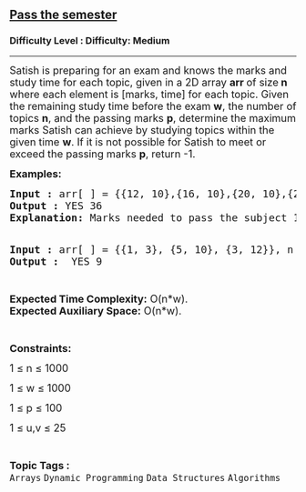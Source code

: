 <h2><a href="https://www.geeksforgeeks.org/problems/pass-the-semester2515/1?page=26&difficulty=Medium&status=unsolved&sortBy=accuracy">Pass the semester</a></h2><h3>Difficulty Level : Difficulty: Medium</h3><hr><div class="problems_problem_content__Xm_eO"><p><span style="font-size: 18px;">Satish is preparing for an exam and knows the marks and study time for each topic, given in a 2D array <strong>arr </strong>of size<strong> n</strong> where each element is [marks, time] for each topic. Given the remaining study time before the exam <strong>w</strong>, the number of topics <strong>n</strong>, and the passing marks <strong>p</strong>, determine the maximum marks Satish can achieve by studying topics within the given time <strong>w</strong>. If it is not possible for Satish to meet or exceed the passing marks <strong>p</strong>, return -1.</span></p>
<p><span style="font-size: 18px;"><strong>Examples:</strong></span></p>
<pre><span style="font-size: 18px;"><strong>Input :</strong> arr[ ] = {{12, 10},{16, 10},{20, 10},{24, 10},{8, 3}}, n = 5, w = 40, p = 21
<strong>Output :</strong> YES 36
<strong>Explanation:</strong> Marks needed to pass the subject 10 + 10 + 3 = 23 Time taken to achieve the 23 marks : 12 + 16 + 8 =36 So, return 36.
</span></pre>
<pre><span style="font-size: 18px;"><strong><br>Input :</strong> arr[ ] = {{1, 3}, {5, 10}, {3, 12}}, n = 3, w = 9, p = 10  <strong>
Output :</strong>  YES 9</span></pre>
<p>&nbsp;</p>
<p><span style="font-size: 18px;"><strong>Expected Time Complexity:</strong> O(n*w).<br><strong>Expected Auxiliary Space:</strong> O(n*w).</span></p>
<p>&nbsp;</p>
<p><span style="font-size: 18px;"><strong>Constraints:</strong></span></p>
<p><span style="font-size: 18px;">1 ≤ n ≤ 1000</span></p>
<p><span style="font-size: 18px;">1 ≤ w ≤ 1000</span></p>
<p><span style="font-size: 18px;">1 ≤ p ≤ 100</span></p>
<p><span style="font-size: 18px;">1 ≤ u,v ≤ 25</span></p></div><br><p><span style=font-size:18px><strong>Topic Tags : </strong><br><code>Arrays</code>&nbsp;<code>Dynamic Programming</code>&nbsp;<code>Data Structures</code>&nbsp;<code>Algorithms</code>&nbsp;